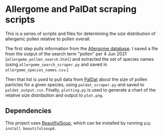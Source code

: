 # Allergome and PalDat scraping scripts

This is a series of scripts and files for determining the size distribution of allergenic pollen relative to pollen overall.

The first step pulls information from the [Allergome database](http://www.allergome.org/). I saved a file from the output of the search term "pollen" per 4 Jun 2021 (`allergome_pollen_search.html`) and extracted the set of species names (using `allergome_search_scraper.py` and saved in `allergome_species_names.csv`.)

Then that list is used to pull data from [PalDat](https://www.paldat.org/) about the size of pollen particles for a given species, using `paldat_scraper.py` and saved to `paldat_output.csv`. Finally, `plotting.py` is used to generate a chart of the relative size distribution and output to `plot.png`.


## Dependencies

This project uses [BeautifulSoup](https://www.crummy.com/software/BeautifulSoup/bs4/doc/), which can be installed by running `pip install beautifulsoup4`.
